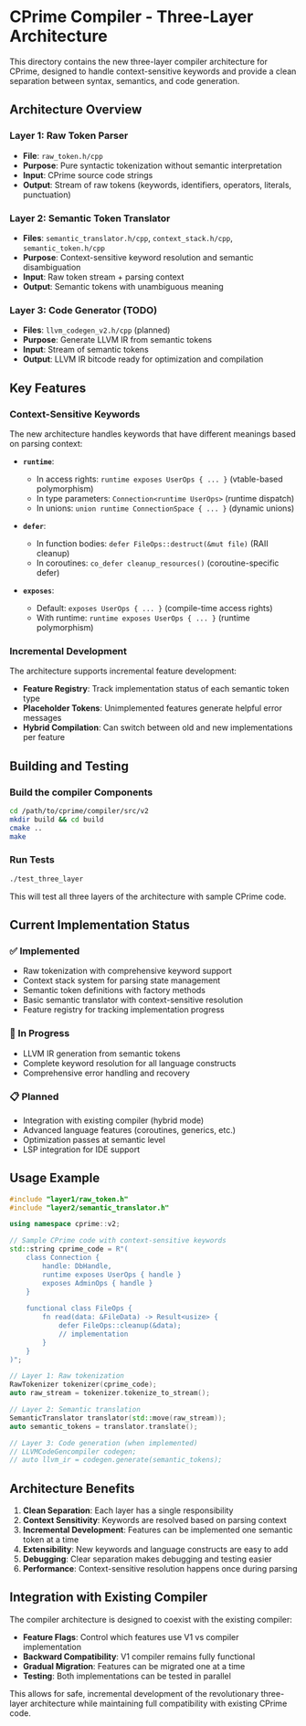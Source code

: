 # CPrime Compiler - Three-Layer Architecture

This directory contains the new three-layer compiler architecture for CPrime, designed to handle context-sensitive keywords and provide a clean separation between syntax, semantics, and code generation.

## Architecture Overview

### Layer 1: Raw Token Parser
- **File**: `raw_token.h/cpp`
- **Purpose**: Pure syntactic tokenization without semantic interpretation
- **Input**: CPrime source code strings
- **Output**: Stream of raw tokens (keywords, identifiers, operators, literals, punctuation)

### Layer 2: Semantic Token Translator
- **Files**: `semantic_translator.h/cpp`, `context_stack.h/cpp`, `semantic_token.h/cpp`
- **Purpose**: Context-sensitive keyword resolution and semantic disambiguation
- **Input**: Raw token stream + parsing context
- **Output**: Semantic tokens with unambiguous meaning

### Layer 3: Code Generator (TODO)
- **Files**: `llvm_codegen_v2.h/cpp` (planned)
- **Purpose**: Generate LLVM IR from semantic tokens
- **Input**: Stream of semantic tokens
- **Output**: LLVM IR bitcode ready for optimization and compilation

## Key Features

### Context-Sensitive Keywords
The new architecture handles keywords that have different meanings based on parsing context:

- **`runtime`**: 
  - In access rights: `runtime exposes UserOps { ... }` (vtable-based polymorphism)
  - In type parameters: `Connection<runtime UserOps>` (runtime dispatch)
  - In unions: `union runtime ConnectionSpace { ... }` (dynamic unions)

- **`defer`**:
  - In function bodies: `defer FileOps::destruct(&mut file)` (RAII cleanup)
  - In coroutines: `co_defer cleanup_resources()` (coroutine-specific defer)

- **`exposes`**:
  - Default: `exposes UserOps { ... }` (compile-time access rights)
  - With runtime: `runtime exposes UserOps { ... }` (runtime polymorphism)

### Incremental Development
The architecture supports incremental feature development:
- **Feature Registry**: Track implementation status of each semantic token type
- **Placeholder Tokens**: Unimplemented features generate helpful error messages
- **Hybrid Compilation**: Can switch between old and new implementations per feature

## Building and Testing

### Build the compiler Components
```bash
cd /path/to/cprime/compiler/src/v2
mkdir build && cd build
cmake ..
make
```

### Run Tests
```bash
./test_three_layer
```

This will test all three layers of the architecture with sample CPrime code.

## Current Implementation Status

### ✅ Implemented
- Raw tokenization with comprehensive keyword support
- Context stack system for parsing state management
- Semantic token definitions with factory methods
- Basic semantic translator with context-sensitive resolution
- Feature registry for tracking implementation progress

### 🚧 In Progress
- LLVM IR generation from semantic tokens
- Complete keyword resolution for all language constructs
- Comprehensive error handling and recovery

### 📋 Planned
- Integration with existing compiler (hybrid mode)
- Advanced language features (coroutines, generics, etc.)
- Optimization passes at semantic level
- LSP integration for IDE support

## Usage Example

```cpp
#include "layer1/raw_token.h"
#include "layer2/semantic_translator.h"

using namespace cprime::v2;

// Sample CPrime code with context-sensitive keywords
std::string cprime_code = R"(
    class Connection {
        handle: DbHandle,
        runtime exposes UserOps { handle }
        exposes AdminOps { handle }
    }
    
    functional class FileOps {
        fn read(data: &FileData) -> Result<usize> {
            defer FileOps::cleanup(&data);
            // implementation
        }
    }
)";

// Layer 1: Raw tokenization
RawTokenizer tokenizer(cprime_code);
auto raw_stream = tokenizer.tokenize_to_stream();

// Layer 2: Semantic translation
SemanticTranslator translator(std::move(raw_stream));
auto semantic_tokens = translator.translate();

// Layer 3: Code generation (when implemented)
// LLVMCodeGencompiler codegen;
// auto llvm_ir = codegen.generate(semantic_tokens);
```

## Architecture Benefits

1. **Clean Separation**: Each layer has a single responsibility
2. **Context Sensitivity**: Keywords are resolved based on parsing context
3. **Incremental Development**: Features can be implemented one semantic token at a time
4. **Extensibility**: New keywords and language constructs are easy to add
5. **Debugging**: Clear separation makes debugging and testing easier
6. **Performance**: Context-sensitive resolution happens once during parsing

## Integration with Existing Compiler

The compiler architecture is designed to coexist with the existing compiler:
- **Feature Flags**: Control which features use V1 vs compiler implementation
- **Backward Compatibility**: V1 compiler remains fully functional
- **Gradual Migration**: Features can be migrated one at a time
- **Testing**: Both implementations can be tested in parallel

This allows for safe, incremental development of the revolutionary three-layer architecture while maintaining full compatibility with existing CPrime code.
